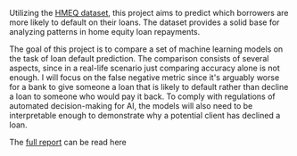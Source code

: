 Utilizing the [HMEQ dataset](https://www.kaggle.com/datasets/ajay1735/hmeq-data/data), this project aims to predict which borrowers are more likely to default on their loans. The dataset provides a solid base for analyzing patterns in home equity loan repayments.

The goal of this project is to compare a set of machine learning models on the task of loan default prediction. The comparison consists of several aspects, since in a real-life scenario just comparing accuracy alone is not enough. I will focus on the false negative metric since it's arguably worse for a bank to give someone a loan that is likely to default rather than decline a loan to someone who would pay it back. To comply with regulations of automated decision-making for AI, the models will also need to be interpretable enough to demonstrate why a potential client has declined a loan.<br>

The [full report](./ML_report.pdf) can be read here
